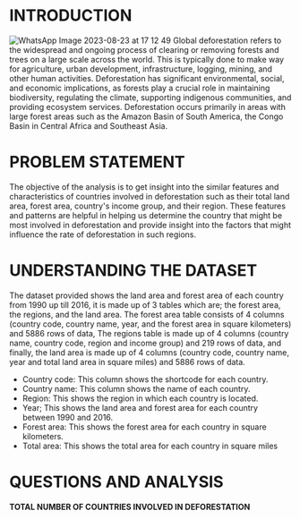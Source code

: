 # INTRODUCTION
![WhatsApp Image 2023-08-23 at 17 12 49](https://github.com/Yomeh/Global_Deforestation/assets/140501792/7885b613-9236-4037-9fc4-0d150849bcd8)
Global deforestation refers to the widespread and ongoing process of clearing or removing forests and trees on a large scale across the world. This is typically done to make way for agriculture, urban development, infrastructure, logging, mining, and other human activities. Deforestation has significant environmental, social, and economic implications, as forests play a crucial role in maintaining biodiversity, regulating the climate, supporting indigenous communities, and providing ecosystem services. Deforestation occurs primarily in areas with large forest areas such as the Amazon Basin of South America, the Congo Basin in Central Africa and Southeast Asia.

# PROBLEM STATEMENT
The objective of the analysis is to get insight into the similar features and characteristics of countries involved in deforestation such as their total land area, forest area, country's income group, and their region. These features and patterns are helpful in helping us determine the country that might be most involved in deforestation and provide insight into the factors that might influence the rate of deforestation in such regions.

# UNDERSTANDING THE DATASET
The dataset provided shows the land area and forest area of each country from 1990 up till 2016, it is made up of 3 tables which are; the forest area, the regions, and the land area. The forest area table consists of 4 columns (country code, country name, year, and the forest area in square kilometers) and 5886 rows of data, The regions table is made up of 4 columns (country name, country code, region and income group) and 219 rows of data, and finally, the land area is made up of 4 columns (country code, country name, year and total land area in square miles) and 5886 rows of data.
- Country code: This column shows the shortcode for each country.
- Country name: This column shows the name of each country.
- Region: This shows the region in which each country is located.
- Year; This shows the land area and forest area for each country between 1990 and 2016.
- Forest area: This shows the forest area for each country in square kilometers.
- Total area: This shows the total area for each country in square miles

# QUESTIONS AND ANALYSIS

**TOTAL NUMBER OF COUNTRIES INVOLVED IN DEFORESTATION**

